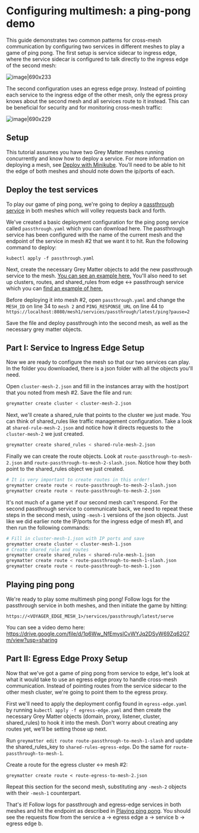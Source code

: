 # Configuring multimesh: a ping-pong demo

This guide demonstrates two common patterns for cross-mesh communication by configuring two services in different meshes to play a game of ping pong. The first setup is service sidecar to ingress edge, where the service sidecar is configured to talk directly to the ingress edge of the second mesh:

![image|690x233](https://user-images.githubusercontent.com/5482080/65241040-9e831200-dab0-11e9-9752-851ae951b6c9.png)

The second configuration uses an egress edge proxy. Instead of pointing each service to the ingress edge of the other mesh, only the egress proxy knows about the second mesh and all services route to it instead. This can be beneficial for security and for monitoring cross-mesh traffic:

![image|690x229](https://user-images.githubusercontent.com/5482080/65241040-9e831200-dab0-11e9-9752-851ae951b6c9.png)

## Setup

This tutorial assumes you have two Grey Matter meshes running concurrently and know how to deploy a service. For more information on deploying a mesh, see [Deploy with Minikube](https://github.com/DecipherNow/helm-charts/blob/release-2.0/docs/Deploy%20with%20Minikube.md). You'll need to be able to hit the edge of both meshes and should note down the ip/ports of each.

## Deploy the test services

To play our game of ping pong, we're going to deploy a [passthrough service](https://github.com/dgoldstein1/passthough-service) in both meshes which will volley requests back and forth.

We've created a basic deployment configuration for the ping pong service called `passthrough.yaml` which you can download here. The passthrough service has been configured with the name of the current mesh and the endpoint of the service in mesh #2 that we want it to hit. Run the following command to deploy:

`kubectl apply -f passthrough.yaml`

Next, create the necessary Grey Matter objects to add the new passthrough service to the mesh. [You can see an example here.](https://github.com/DecipherNow/openshift-development/tree/master/deployments/control/json/ascii) You'll also need to set up clusters, routes, and shared_rules from edge <-> passthrough service which you can [find an example of here.](https://github.com/DecipherNow/openshift-development/tree/master/deployments/control/json/edge)

Before deploying it into mesh #2, open `passthrough.yaml` and change the `MESH_ID` on line 34 to `mesh 2` and `PING_RESPONSE_URL` on line 44 to `https://localhost:8080/mesh1/services/passthrough/latest/ping?pause=2`

Save the file and deploy passthrough into the second mesh, as well as the necessary grey matter objects.

## Part I: Service to Ingress Edge Setup

Now we are ready to configure the mesh so that our two services can play. In the folder you downloaded, there is a json folder with all the objects you'll need.

Open `cluster-mesh-2.json` and fill in the instances array with the host/port that you noted from mesh #2. Save the file and run:

```sh
greymatter create cluster < cluster-mesh-2.json
```

Next, we'll create a shared_rule that points to the cluster we just made. You can think of shared_rules like traffic management configuration. Take a look at `shared-rule-mesh-2.json` and notice how it directs requests to the `cluster-mesh-2` we just created.

```sh
greymatter create shared_rules < shared-rule-mesh-2.json
```

Finally we can create the route objects. Look at `route-passthrough-to-mesh-2.json` and `route-passthrough-to-mesh-2-slash.json`. Notice how they both point to the shared_rules object we just created.

```sh
# It is very important to create routes in this order!
greymatter create route < route-passthrough-to-mesh-2-slash.json
greymatter create route < route-passthrough-to-mesh-2.json
```

It's not much of a game yet if our second mesh can't respond. For the second passthrough service to communicate back, we need to repeat these steps in the second mesh, using `-mesh-1` versions of the json objects. Just like we did earlier note the IP/ports for the ingress edge of mesh #1, and then run the following commands:

```sh
# Fill in cluster-mesh-1.json with IP ports and save
greymatter create cluster < cluster-mesh-1.json
# Create shared_rule and routes
greymatter create shared_rules < shared-rule-mesh-1.json
greymatter create route < route-passthrough-to-mesh-1-slash.json
greymatter create route < route-passthrough-to-mesh-1.json
```

## Playing ping pong

We're ready to play some multimesh ping pong! Follow logs for the passthrough service in both meshes, and then initiate the game by hitting:

`https://<VOYAGER_EDGE_MESH_1>/services/passthrough/latest/serve`

You can see a video demo here: https://drive.google.com/file/d/1p6Ww_NfEmyslCvWYJq2DSyW69Zq62G7m/view?usp=sharing

## Part II: Egress Edge Proxy Setup

Now that we've got a game of ping pong from service to edge, let's look at what it would take to use an egress edge proxy to handle cross-mesh communication. Instead of pointing routes from the service sidecar to the other mesh cluster, we're going to point them to the egress proxy.

First we'll need to apply the deployment config found in `egress-edge.yaml` by running `kubectl apply -f egress-edge.yaml` and then create the necessary Grey Matter objects (domain, proxy, listener, cluster, shared_rules) to hook it into the mesh. Don't worry about creating any routes yet, we'll be setting those up next.

Run `greymatter edit route route-passthrough-to-mesh-1-slash` and update the shared_rules_key to `shared-rules-egress-edge`. Do the same for `route-passthrough-to-mesh-1`.

Create a route for the egress cluster <-> mesh #2:

```
greymatter create route < route-egress-to-mesh-2.json
```

Repeat this section for the second mesh, substituting any `-mesh-2` objects with their `-mesh-1` counterpart.

That's it! Follow logs for passthrough and egress-edge services in both meshes and hit the endpoint as described in [Playing ping pong](#playing-ping-pong). You should see the requests flow from the service a -> egress edge a -> service b -> egress edge b.
